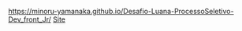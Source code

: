  https://minoru-yamanaka.github.io/Desafio-Luana-ProcessoSeletivo-Dev_front_Jr/
 [Site]( https://minoru-yamanaka.github.io/Desafio-Luana-ProcessoSeletivo-Dev_front_Jr/)
